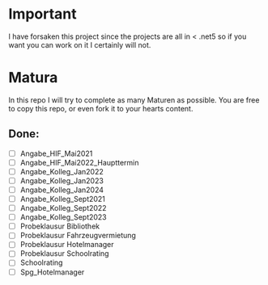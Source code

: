 # Important
I have forsaken this project since the projects are all in < .net5 so if you want you can work on it I certainly will not. 

# Matura
In this repo I will try to complete as many Maturen as possible. You are free to copy this repo, or even fork it to your hearts content.
## Done:
- [ ] Angabe_HIF_Mai2021
- [ ] Angabe_HIF_Mai2022_Haupttermin
- [ ] Angabe_Kolleg_Jan2022
- [ ] Angabe_Kolleg_Jan2023
- [ ] Angabe_Kolleg_Jan2024
- [ ] Angabe_Kolleg_Sept2021
- [ ] Angabe_Kolleg_Sept2022
- [ ] Angabe_Kolleg_Sept2023
- [ ] Probeklausur Bibliothek
- [ ] Probeklausur Fahrzeugvermietung
- [ ] Probeklausur Hotelmanager
- [ ] Probeklausur Schoolrating
- [ ] Schoolrating
- [ ] Spg_Hotelmanager
